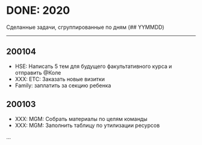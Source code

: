 # DONE: 2020

Сделанные задачи, сгруппированные по дням (## YYMMDD)

---

## 200104

+ HSE: Написать 5 тем для будущего факультативного курса и отправить @Коле
+ XXX: ETC: Заказать новые визитки
+ Family: заплатить за секцию ребенка

## 200103

+ XXX: MGM: Собрать материалы по целям команды
+ XXX: MGM: Заполнить таблицу по утилизации ресурсов

...
